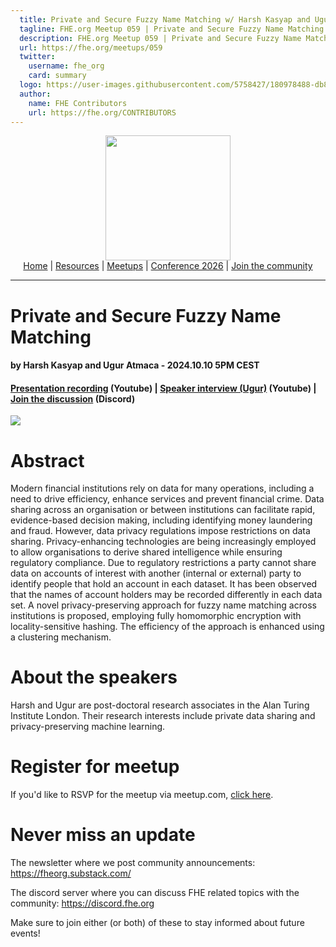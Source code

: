 ```yaml
---
  title: Private and Secure Fuzzy Name Matching w/ Harsh Kasyap and Ugur Atmaca | FHE.org Meetup 059
  tagline: FHE.org Meetup 059 | Private and Secure Fuzzy Name Matching w/ Harsh Kasyap and Ugur Atmaca
  description: FHE.org Meetup 059 | Private and Secure Fuzzy Name Matching w/ Harsh Kasyap and Ugur Atmaca
  url: https://fhe.org/meetups/059
  twitter:
    username: fhe_org
    card: summary
  logo: https://user-images.githubusercontent.com/5758427/180978488-db825482-5a58-4c7c-9589-c494a6f0be04.png
  author:
    name: FHE Contributors
    url: https://fhe.org/CONTRIBUTORS
---
```


<!-- Main header navigation -->
<p align="center">
  <img width="200" src="https://user-images.githubusercontent.com/5758427/180978488-db825482-5a58-4c7c-9589-c494a6f0be04.png"><br/>
  <a href="https://fhe-org.github.io">Home</a> | <a href="https://fhe-org.github.io/resources">Resources</a> | <a href="https://fhe-org.github.io/meetups/">Meetups</a> | <a href="https://fhe-org.github.io/conferences/conference-2026/">Conference 2026</a> | <a href="https://fhe-org.github.io/community">Join the community</a>
</p>
<hr/>
<!-- /Main header navigation -->


# Private and Secure Fuzzy Name Matching
#### by Harsh Kasyap and Ugur Atmaca - 2024.10.10 5PM CEST
#### <a href="https://www.youtube.com/watch?v=psoAyKd3z84&list=PLnbmMskCVh1chnSM8Jjy6Nk3IH6fpn7MM&index=1">Presentation recording</a> (Youtube) | <a href="https://www.youtube.com/watch?v=ZGu01GUyU5g">Speaker interview (Ugur)</a> (Youtube) | <a href="https://discord.fhe.org">Join the discussion</a> (Discord)

<a href="https://www.meetup.com/fhe-org/events/303724680/?utm_medium=referral&utm_campaign=share-btn_savedevents_share_modal&utm_source=link"><img src="https://github.com/user-attachments/assets/7897dd12-c33e-407a-9f5e-b6dd1ee7e75c"></a>

# Abstract

Modern financial institutions rely on data for many operations, including a need to drive efficiency, enhance services and prevent financial crime. Data sharing across an organisation or between institutions can facilitate rapid, evidence-based decision making, including identifying money laundering and fraud. However, data privacy regulations impose restrictions on data sharing. Privacy-enhancing technologies are being increasingly employed to allow organisations to derive shared intelligence while ensuring regulatory compliance. Due to regulatory restrictions a party cannot share data on accounts of interest with another (internal or external) party to identify people that hold an account in each dataset. It has been observed that the names of account holders may be recorded differently in each data set. A novel privacy-preserving approach for fuzzy name matching across institutions is proposed, employing fully homomorphic encryption with locality-sensitive hashing. The efficiency of the approach is enhanced using a clustering mechanism.

# About the speakers

Harsh and Ugur are post-doctoral research associates in the Alan Turing Institute London. Their research interests include private data sharing and privacy-preserving machine learning.

# Register for meetup

If you'd like to RSVP for the meetup via meetup.com, <a href="https://www.meetup.com/fhe-org/events/303724680/?utm_medium=referral&utm_campaign=share-btn_savedevents_share_modal&utm_source=link">click here</a>.

# Never miss an update

The newsletter where we post community announcements: https://fheorg.substack.com/

The discord server where you can discuss FHE related topics with the community: https://discord.fhe.org

Make sure to join either (or both) of these to stay informed about future events!
